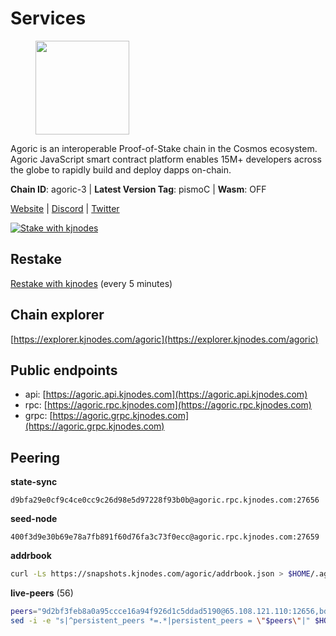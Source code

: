 # Services

<figure><img src="https://raw.githubusercontent.com/kj89/testnet_manuals/main/pingpub/logos/agoric.png" width="150" alt=""><figcaption></figcaption></figure>

Agoric is an interoperable Proof-of-Stake chain in the Cosmos ecosystem.  Agoric JavaScript smart contract platform enables 15M+ developers across the  globe to rapidly build and deploy dapps on-chain.

**Chain ID**: agoric-3 | **Latest Version Tag**: pismoC | **Wasm**: OFF

[Website](https://agoric.com) | [Discord](https://discord.com/invite/qDW8DRes4s) | [Twitter](https://twitter.com/agoric)

[![Stake with kjnodes](https://i.ibb.co/cr44Q8j/button-stake-with-kjnodes.png)](https://restake.app/agoric/agoricvaloper1ku5sm2twlsywdrp4wz3kfwgyrtqtp0lpr3nvk8)

## Restake

[Restake with kjnodes](https://restake.app/agoric/agoricvaloper1ku5sm2twlsywdrp4wz3kfwgyrtqtp0lpr3nvk8) (every 5 minutes)
## Chain explorer
[https://explorer.kjnodes.com/agoric](https://explorer.kjnodes.com/agoric)

## Public endpoints

* api: [https://agoric.api.kjnodes.com](https://agoric.api.kjnodes.com)
* rpc: [https://agoric.rpc.kjnodes.com](https://agoric.rpc.kjnodes.com)
* grpc: [https://agoric.grpc.kjnodes.com](https://agoric.grpc.kjnodes.com)

## Peering

**state-sync**

```text
d9bfa29e0cf9c4ce0cc9c26d98e5d97228f93b0b@agoric.rpc.kjnodes.com:27656
```

**seed-node**

```text
400f3d9e30b69e78a7fb891f60d76fa3c73f0ecc@agoric.rpc.kjnodes.com:27659
```

**addrbook**
```bash
curl -Ls https://snapshots.kjnodes.com/agoric/addrbook.json > $HOME/.agoric/config/addrbook.json
```

**live-peers** (56)
```bash
peers="9d2bf3feb8a0a95ccce16a94f926d1c5ddad5190@65.108.121.110:12656,bd0bc3737ca1cfebc3c2aef75ab2c3cc74768d8a@142.132.212.19:26656,6ba72731d54ded6d012fa7b02ae46e0c214b1e07@5.75.230.116:26656,e70955351f601ea5be9a9bf41032949a777f31b3@207.244.255.229:10003,853f52516e409ef3ec4921767abd02b151f5ecb7@146.59.81.23:26661,1312bbbd4ed1e58b9e4eb1d7788187a4607915e9@165.22.199.234:26060,d7e0eedf5756b8c085104fb76c069ba3506f2183@80.64.208.64:26656,d9bfa29e0cf9c4ce0cc9c26d98e5d97228f93b0b@65.109.88.38:27656,68c9c4e8388ed6936ff147ffe6b9913e79328957@35.215.62.66:26656,abc62ded9142361bd9832282242a53611785ffcd@51.81.109.109:26656,4eea1e0a22d8d2ade108fc5f8e07d6d6e711e909@65.108.10.138:26656,6dfaacf27072052e335de6e83069c811311613c5@138.201.127.91:26656,93edbbec5e945f5cf692c96bf8181afef9687869@138.201.63.38:26666,d03a9974f14ae380fdb7caf46ec71ce5278f0356@34.72.231.9:26656,cb166f0ab8ed8f4062ea66f4ba7d956bfe699ecf@95.217.225.58:26656,63bd6649f80362ce513027d99ef32c826fdbd259@45.9.62.136:26656,c51a25f0ee9e8305e2c20ca116a4bc840c6fbbd5@65.108.234.23:14456,0464c8dded70d01f5ab50a8d6047a6b27ddf2ccd@84.244.95.232:26656,ca4c3b9d0cf78d934a3b972c328db2e4a9a66c42@64.32.40.134:26656,bd362992fa6f6c9d8ee40d19508b5b28daf3f6ed@18.142.177.75:26656,0b8f662781bb5e8a966e8243e9fafc03504af5c3@141.94.141.141:26656,44476201c6e8610b194e75e4c7993ad6d54a1db8@51.91.70.90:29656,8c30ee29afc4b77cf98222edcc3fe823cf1e8306@195.201.106.244:26656,320dd22ee85e2b68f891b670331eb9fec9dc419e@80.64.208.63:26656,0f642db2770d4dd3e0d030b2f14f1365e40f3b38@185.146.148.101:26657,711f6f36a6ec3924b6d721de6adce604092e59f2@116.202.226.169:26656,1d4d7b77e79c2dad9e8586df4f30c7b550f5d49b@13.40.153.111:26656,a38a30c1dd31f63be2befd40b82964b215c3c288@165.22.251.28:26656,8880e10d956bff921ef928794dcadcc22c7087b4@51.91.218.186:26656,9e673680df593d841b0e09c49f87409654d84ae9@95.217.202.49:37656,9ed68bef54712b46713ac755ab7a6e7ad30694ef@192.99.44.79:14456,f095bb53006ebddcbbf29c8df70dddcba6419e36@142.93.145.13:26656,1cb750d50af70a3be80a275bbd9afec86cd3aef0@35.240.184.52:26656,d56af8cb0716909f9b804e7dec8c1d34ae4eed16@65.108.142.81:26676,f4b809dcf7004b8a30eaa4e9bb0a65164368b75a@49.12.165.122:26656,b31642a9bfb474aa7e53c7b91e0753f559d1d013@5.9.89.67:15634,0837c0dac0bb15e79e64207bb0fa5a9a6fa42ad4@178.62.116.62:26656,384e9743b277373ba5c06015ef554487c6067bdf@54.74.222.43:30303,fc5d5569cffd802c73f91df3fbe7f829e0bf132d@35.75.235.53:26656,bb257b3a0829910477a3845430b6b1f7eb2b4235@34.146.189.78:26656,86ae5b4d883a0b035a3ec0e17b1f98a545e6ad5b@44.225.233.214:26656,23fd78b96fc7f17b47fc4a0d442b0ec53faebd88@157.90.91.20:12656,190ead3cfb1bd655241418f3ef9ba40bbf2deecd@157.90.130.44:26656,4cfac01c912d33f74cb7b66e8b7005aaae47fc2a@146.190.59.8:26060,d48697ba840d046b453846fc55d9432d1c537b56@95.217.117.83:26656,db14f5d2281c82b89ea32538eaa838cfcc0d9a7e@15.235.9.223:26656,bc6e68b735d82115d21fc2a97334b49c8c5dcffa@18.183.162.155:26656,2f524fbc73a8b0daa29f2ba0b7642aae62bea86f@65.108.144.8:26656,71bd0265037393f31ee9947a8e32fa494e51b637@135.181.218.98:26656,a70c51115e32312ded2ed3ae82a8a06657422753@35.215.32.174:26656,629c3b0ea094deecb6a31025d01ef6a5ba0beee7@135.181.180.230:26656,576e4e90b785fb16c129a0141b57342e51fd61b4@193.176.85.156:26656,00dc1964683a005274c39d3f347e83a5651dd923@65.21.127.159:26656,f421a7f86ec5e7d6712655a750359495489e2cc2@168.119.10.84:26656,ee0ce8e2f964191564fd766daa8825ee2b02e697@18.179.198.198:26656,86d9c73c7687611a6a2619f0186e7ea59ff8af25@206.189.26.213:26060"
sed -i -e "s|^persistent_peers *=.*|persistent_peers = \"$peers\"|" $HOME/.agoric/config/config.toml
```
